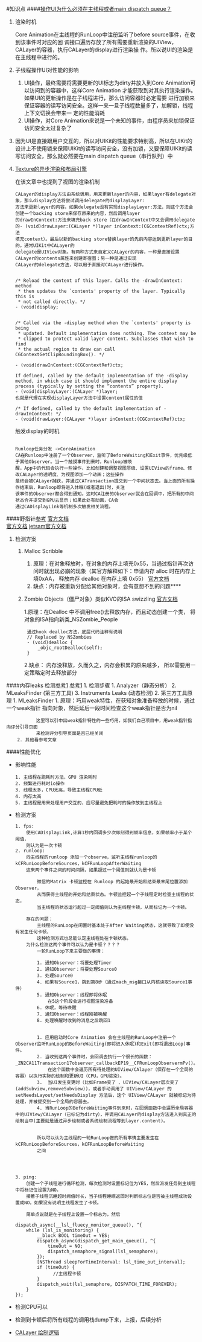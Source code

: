 #知识点
####[操作UI为什么必须在主线程或者main dispatch queue？](https://juejin.cn/post/6993979457996324894)

1. 渲染时机

	Core Animation在主线程的RunLoop中注册监听了before source事件，在收到该事件时对应的回
	调接口遍历存放了所有需要重新渲染的UIView，CALayer的容器，执行CALayer的display进行渲染操
	作。所以说UI的渲染是在主线程中进行的。
2. 子线程操作UI对性能的影响

	1. UI操作，最终需要将需要更新的UI标志为dirty并放入到Core Animation可以访问到的容器中，这样Core 
	Animation 才能获取到对其执行渲染操作。如果UI的更新操作是在子线程进行，那么访问容器时必定需要
	进行加锁来保证容器的读写访问安全。这样一来一旦子线程数量多了，加解锁，线程上下文切换会带来一
	定的性能消耗
	2. UI操作，对Core Animation来说是一个未知的事件，由程序员来加锁保证访问安全太过复杂了
3. 因为UI是直接跟用户交互的，所以对UIKit的性能要求特别高，所以在UIKit的设计上不使用锁来保障UIKit的读写访问安全，没有加锁，又要保障UIKit的读写访问安全，那么就必然要在main dispatch queue（串行队列）中
4. [Texture的异步渲染和布局引擎](https://juejin.cn/post/6844904114703302670)

	在该文章中也提到了视图的渲染机制
	
	```
	CALayer的display方法由系统调用，用来更新layer的内容，如果layer有delegate对象，那么display方法将尝试调用delegate的displayLayer:
	方法来更新layer的内容。如果delegate没有实现displayLayer:方法，则这个方法会创建一个backing store来保存原来的内容，然后调用layer
	的drawInContext:方法来填充back store（在drawInContext中又会调用delegate的- (void)drawLayer:(CALayer *)layer inContext:(CGContextRef)ctx;方法
	填充context）。最后以新的backing store替换layer的先前内容达到更新layer的目的。通常UIKit中CALayer的
	delegate是UIView对象。有两种方式来自定义CALayer的内容，一种是直接设置CALayer的contents属性来创建寄宿图；另一种是通过实现
	CALayer的delegate方法，可以用于直接对CALayer进行操作。
	
	
	/* Reload the content of this layer. Calls the -drawInContext: method
	 * then updates the `contents' property of the layer. Typically this is
	 * not called directly. */
	- (void)display;


	/* Called via the -display method when the `contents' property is being
	 * updated. Default implementation does nothing. The context may be
	 * clipped to protect valid layer content. Subclasses that wish to find
	 * the actual region to draw can call CGContextGetClipBoundingBox(). */
	
	- (void)drawInContext:(CGContextRef)ctx;
	
	```
	
	```
	If defined, called by the default implementation of the -display method, in which case it should implement the entire display
	process (typically by setting the “contents” property).
	- (void)displayLayer:(CALayer *)layer;
	也就是代理在实现displayLayer方法中设置content属性的值
	
	/* If defined, called by the default implementation of -drawInContext: */
	- (void)drawLayer:(CALayer *)layer inContext:(CGContextRef)ctx;
	
	```
	
	触发display的时机
	
	```
	
	Runloop任务分发 ->CoreAnimation
	CA在Runloop中注册了一个Observer，监听了BeforeWaiting和Exit事件，优先级低于其他Observer。当一个触摸事件到来时，Runloop被唤
	醒，App中的代码会执行一些操作，比如创建和调整视图层级、设置UIView的frame、修改CALayer的透明度、为视图添加一个动画；这些操作
	最终会被CALayer捕获，并通过CATransaction提交到一个中间状态去。当上面的所有操作结束后，Runloop即将进入休眠(或者退出)时，关注
	该事件的Observer都会得到通知。这时CA注册的Observer就会在回调中，把所有的中间状态合并提交到GPU去显示；如果此处有动画，CA会
	通过CADisplayLink等机制多次触发相关流程。

	```


####野指针[参考](https://juejin.cn/post/6930979515552235528) [官方文档](https://developer.apple.com/library/archive/documentation/Performance/Conceptual/ManagingMemory/Articles/MallocDebug.html)	
[官方文档](https://developer.apple.com/documentation/xcode/understanding-the-exception-types-in-a-crash-report)
[jetsam官方文档](https://developer.apple.com/documentation/xcode/identifying-high-memory-use-with-jetsam-event-reports)
	
1. 检测方案

	1. Malloc Scribble 
		1. 原理：在对象释放时，在对象的内存上填充0x55，当通过指针再次访问时就出现必崩的现象（其官方解释如下：申请内存 alloc 时在内存上填0xAA，
			     释放内存 dealloc 在内存上填 0x55）
			     [官方文档](https://developer.apple.com/library/archive/documentation/Performance/Conceptual/ManagingMemory/Articles/MallocDebug.html)
		2. 缺点：内存被重新分配给其他对象时，会有意想不到的问题****
		
	2. Zombie Objects（僵尸对象）类似KVO的ISA swizzling [官方文档](https://developer.apple.com/documentation/xcode/investigating-crashes-for-zombie-objects?preferredLanguage=occ)
	
		1.原理：在Dealloc 中不调用free()去释放内存，而且动态创建一个类，
			  将对象的ISA指向新类_NSZombie_People
                
            通过hook dealloc方法，底层代码注释有说明
            // Replaced by NSZombies
            - (void)dealloc {
                _objc_rootDealloc(self);
            }
		2.缺点： 内存没释放，久而久之，内存会积累的原来越多，
			  所以需要用一定策略定时去释放部分

####内存leaks 检测[参考1](http://hchong.net/2020/03/11/iOS%E5%86%85%E5%AD%98%E6%B3%84%E6%BC%8F%E6%A3%80%E6%9F%A5-%E5%8E%9F%E7%90%86/)  [参考1](https://xibhe.com/2019/05/27/iOS%E5%86%85%E5%AD%98%E6%B3%84%E6%BC%8F%E6%A3%80%E6%B5%8B/)
	1. 检测步骤
		1. Analyzer（静态分析）
		2. MLeaksFinder (第三方工具)
		3. Instruments Leaks (动态检测)
	2. 第三方工具原理
		1. MLeaksFinder
			1. 原理：巧用weak特性，在获知对象准备释放的时候，通过一个weak指针
			   指向对象，然后延后一段时间检查这个weak指针是否为nil 
			   
			   这里可以引申出weak指针特性的一些巧用，如我们自己项目中，用weak指针指向评分引导页面
			   来检测评分引导页面是否已经关闭
		2. 其他看参考文章

####性能优化

* 影响性能
	
	```
	1. 主线程在跑耗时方法，GPU 渲染耗时
	2. 频繁进行耗时io操作
	3. 线程太多，CPU太高，导致主线程CPU低
	4. 内存太高
	5. 主线程是用来处理用户交互的，应尽量避免把耗时的操作放到主线程上
	```

* 检测方案
	
	```
	1. fps:
		使用CADisplayLink,计算1秒内回调多少次即刻得到帧率信息，如果帧率小于某个阈值，
		则认为是一次卡顿
	2. runloop:
		向主线程的runloop 添加一个observe，监听主线程runloop的kCFRunLoopBeforeSources，kCFRunLoopAfterWaiting 
		这来两个事件之间的时间间隔，如果超过一个阈值则就认为是卡顿
		
			微信的Matrix 卡顿监控在 Runloop 的起始最开始和结束最末尾位置添加 Observer，
			从而获得主线程的开始和结束状态。卡顿监控起一个子线程定时检查主线程的状态，
			当主线程的状态运行超过一定阈值则认为主线程卡顿，从而标记为一个卡顿。
		
		存在的问题：
			主线程的RunLoop在闲置时基本处于After Waiting状态，这就导致了即便没有发生任何卡顿，
			这种检测方式也总能认定主线程处在卡顿状态。
		为什么检测这两个事件可以认为是卡顿？？？？
			一轮RunLoop下来主要做的事情：
			
			1. 通知Observer：将要处理Timer
			2. 通知Observer：将要处理Source0
			3. 处理Source0
			4. 如果有Source1，跳到第8步（通过mach_msg接口从内核读取Source1事件）
			5. 通知Observer：线程即将休眠
				在5这个阶段会进行视图渲染准备
			6. 休眠，等待唤醒
			7. 通知Observer：线程刚被唤醒
			8. 处理唤醒时收到的消息之后跳回1

			
			1. 应用启动时Core Animation 会在主线程的RunLoop中注册一个Observer监听RunLoop的BeforeWaiting(即将进入休眠)和Exit(即将退出Loop)事件。
            2. 当收到这两个事件时，会回调去执行一个很长的函数： _ZN2CA11Transaction17observer_callbackEP19__CFRunLoopObservermPv()。
                在这个函数中会遍历所有待处理的UIView/CAlayer（保存在一个全局的容器）以执行实际的绘制和更新UI（CPU，GPU渲染）。
            3.  当UI发生变更时（比如Frame变了 、UIView/CALayer层次变了(addSubview,removeSubview))，或者手动调用了 UIView/CALayer 的 setNeedsLayout/setNeedsDisplay 方法后，这个 UIView/CALayer 就被标记为待处理，并被提交到一个全局的容器去。
            4. 当RunLoop的BeforeWaiting事件到来时，在回调函数中会遍历全局容器中的UIView/CALayer（已标记为dirty），并调用CALayer的display方法进入到真正的绘制当中(主要就是通过异步绘制或者系统绘制流程等到layer.content)。

            	
            所以可以认为主线程的一轮RunLoop做的所有事情主要发生在kCFRunLoopBeforeSources，kCFRunLoopBeforeWaiting
            之间

            
			
	
	3. ping:
		创建一个子线程进行循环检测，每次检测时设置标记位为YES，然后派发任务到主线程中将标记位设置为NO。
		接着子线程沉睡超时阙值时长，当子线程睡眠返回时判断标志位是否被主线程成功设置成NO，如果没有说明主线程发生了卡顿。
		
		简单点说就是在子线程上设置一个标志为，然后
	
	```
	```
	dispatch_async(__lsl_fluecy_monitor_queue(), ^{
        while (lsl_is_monitoring) {
            __block BOOL timeOut = YES;
            dispatch_async(dispatch_get_main_queue(), ^{
                timeOut = NO;
                dispatch_semaphore_signal(lsl_semaphore);
            });
            [NSThread sleepForTimeInterval: lsl_time_out_interval];
            if (timeOut) {
            	  //主线程卡顿
            }
            dispatch_wait(lsl_semaphore, DISPATCH_TIME_FOREVER);
        }
    });
	```
* 检测CPU可以
* 检测到卡顿后将所有线程的调用栈dump下来，上报，后续分析

* [CALayer 绘制逻辑](https://cloud.tencent.com/developer/article/2080845)
